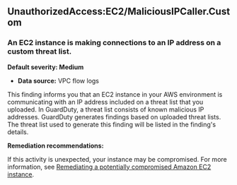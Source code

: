 UnauthorizedAccess:EC2/MaliciousIPCaller.Custom
-----------------------------------------------


### An EC2 instance is making connections to an IP address on a custom threat list.


**Default severity: Medium**


 * **Data source:** VPC flow logs

This finding informs you that an EC2 instance in your AWS environment is communicating with an IP address included on a threat list that you uploaded. In GuardDuty, a threat list consists of known malicious IP addresses. GuardDuty generates findings based on uploaded threat lists. The threat list used to generate this finding will be listed in the finding's details.


**Remediation recommendations:**


If this activity is unexpected, your instance may be compromised. For more information, see [Remediating a potentially compromised Amazon EC2 instance](https://docs.aws.amazon.com/guardduty/latest/ug/compromised-ec2.html).

